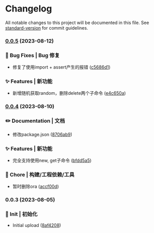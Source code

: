 # Changelog

All notable changes to this project will be documented in this file. See [standard-version](https://github.com/conventional-changelog/standard-version) for commit guidelines.

### [0.0.5](https://github.com/everiary/cli/compare/v0.0.4...v0.0.5) (2023-08-12)


### 🐛 Bug Fixes | Bug 修复

* 修复了使用import + assert产生的报错 ([c5686d1](https://github.com/everiary/cli/commit/c5686d1e16f3914a35b87a280024c7b4888a4f94))


### ✨ Features | 新功能

* 新增随机获取random，删除delete两个子命令 ([e4c650a](https://github.com/everiary/cli/commit/e4c650ab6dc0b2f90446d768b7a53ae147cbcf85))

### [0.0.4](https://github.com/everiary/cli/compare/v0.0.3...v0.0.4) (2023-08-10)


### ✏️ Documentation | 文档

* 修改package.json ([8706ab9](https://github.com/everiary/cli/commit/8706ab91ec4a518a242c6ae9710067a3728907e8))


### ✨ Features | 新功能

* 完全支持使用new, get子命令 ([bfdd5a5](https://github.com/everiary/cli/commit/bfdd5a559f586d5fc369f6edbfca5701429cabb3))


### 🚀 Chore | 构建/工程依赖/工具

* 暂时删除ora ([accf00d](https://github.com/everiary/cli/commit/accf00d3cd3235f50e04df3b5dca10f8d71fca92))

### 0.0.3 (2023-08-05)


### 🎉 Init | 初始化

* Initial upload ([8af4208](https://github.com/everiary/cli/commit/8af420835da4a57e74b40764ec243f7185063cac))
